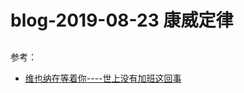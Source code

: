 # blog-2019-08-23  康威定律

##





参考：
+ [维也纳在等着你----世上没有加班这回事](https://yanbin.blog/vienna-waiting-for-you/)
